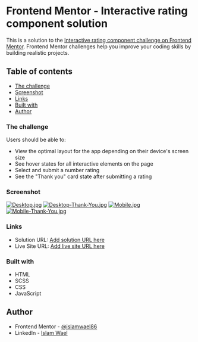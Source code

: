 # Frontend Mentor - Interactive rating component solution

This is a solution to the [Interactive rating component challenge on Frontend Mentor](https://www.frontendmentor.io/challenges/interactive-rating-component-koxpeBUmI). Frontend Mentor challenges help you improve your coding skills by building realistic projects. 

## Table of contents

- [The challenge](#the-challenge)
- [Screenshot](#screenshot)
- [Links](#links)
- [Built with](#built-with)
- [Author](#author)

### The challenge

Users should be able to:

- View the optimal layout for the app depending on their device's screen size
- See hover states for all interactive elements on the page
- Select and submit a number rating
- See the "Thank you" card state after submitting a rating

### Screenshot

[![Desktop.jpg](https://i.postimg.cc/xCzGvZp7/Desktop.jpg)](https://postimg.cc/r0qtcfkC)
[![Desktop-Thank-You.jpg](https://i.postimg.cc/L6RkPNtC/Desktop-Thank-You.jpg)](https://postimg.cc/PN38sbFY)
[![Mobile.jpg](https://i.postimg.cc/q79yvLBG/Mobile.jpg)](https://postimg.cc/KKDR9tMK)
[![Mobile-Thank-You.jpg](https://i.postimg.cc/MHYQtJ7s/Mobile-Thank-You.jpg)](https://postimg.cc/SYJRN5t8)


### Links

- Solution URL: [Add solution URL here](https://your-solution-url.com)
- Live Site URL: [Add live site URL here](https://your-live-site-url.com)

### Built with

- HTML
- SCSS
- CSS
- JavaScript

## Author

- Frontend Mentor - [@islamwael86](https://www.frontendmentor.io/profile/islamwael86)
- LinkedIn - [Islam Wael](https://www.linkedin.com/in/islam-wael-808b50252/)
